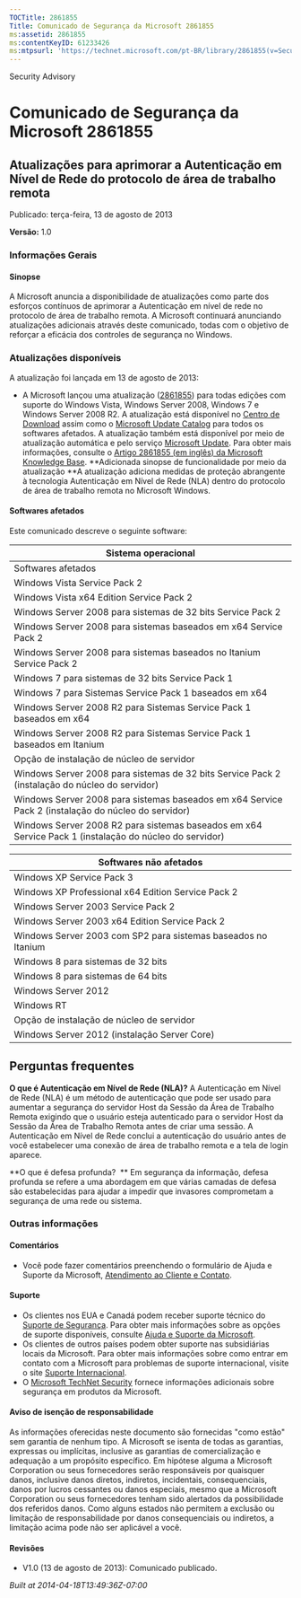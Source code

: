 ```yaml
---
TOCTitle: 2861855
Title: Comunicado de Segurança da Microsoft 2861855
ms:assetid: 2861855
ms:contentKeyID: 61233426
ms:mtpsurl: 'https://technet.microsoft.com/pt-BR/library/2861855(v=Security.10)'
---
```


Security Advisory

Comunicado de Segurança da Microsoft 2861855
============================================

Atualizações para aprimorar a Autenticação em Nível de Rede do protocolo de área de trabalho remota
---------------------------------------------------------------------------------------------------

Publicado: terça-feira, 13 de agosto de 2013

**Versão:** 1.0

### Informações Gerais

#### Sinopse

A Microsoft anuncia a disponibilidade de atualizações como parte dos esforços contínuos de aprimorar a Autenticação em nível de rede no protocolo de área de trabalho remota. A Microsoft continuará anunciando atualizações adicionais através deste comunicado, todas com o objetivo de reforçar a eficácia dos controles de segurança no Windows.

### Atualizações disponíveis

A atualização foi lançada em 13 de agosto de 2013:

-   A Microsoft lançou uma atualização ([2861855](https://support.microsoft.com/kb/2861855)) para todas edições com suporte do Windows Vista, Windows Server 2008, Windows 7 e Windows Server 2008 R2. A atualização está disponível no [Centro de Download](http://www.microsoft.com/download/default.aspx) assim como o [Microsoft Update Catalog](http://go.microsoft.com/fwlink/?linkid=96155) para todos os softwares afetados. A atualização também está disponível por meio de atualização automática e pelo serviço [Microsoft Update](http://go.microsoft.com/fwlink/?linkid=40747). Para obter mais informações, consulte o [Artigo 2861855 (em inglês) da Microsoft Knowledge Base](https://support.microsoft.com/kb/2861855).
    **Adicionada sinopse de funcionalidade por meio da atualização
    **A atualização adiciona medidas de proteção abrangente à tecnologia Autenticação em Nível de Rede (NLA) dentro do protocolo de área de trabalho remota no Microsoft Windows.

#### Softwares afetados

Este comunicado descreve o seguinte software:

| Sistema operacional                                                                                    |
|--------------------------------------------------------------------------------------------------------|
| Softwares afetados                                                                                     |
| Windows Vista Service Pack 2                                                                           |
| Windows Vista x64 Edition Service Pack 2                                                               |
| Windows Server 2008 para sistemas de 32 bits Service Pack 2                                            |
| Windows Server 2008 para sistemas baseados em x64 Service Pack 2                                       |
| Windows Server 2008 para sistemas baseados no Itanium Service Pack 2                                   |
| Windows 7 para sistemas de 32 bits Service Pack 1                                                      |
| Windows 7 para Sistemas Service Pack 1 baseados em x64                                                 |
| Windows Server 2008 R2 para Sistemas Service Pack 1 baseados em x64                                    |
| Windows Server 2008 R2 para Sistemas Service Pack 1 baseados em Itanium                                |
| Opção de instalação de núcleo de servidor                                                              |
| Windows Server 2008 para sistemas de 32 bits Service Pack 2 (instalação do núcleo do servidor)         |
| Windows Server 2008 para sistemas baseados em x64 Service Pack 2 (instalação do núcleo do servidor)    |
| Windows Server 2008 R2 para sistemas baseados em x64 Service Pack 1 (instalação do núcleo do servidor) |

| Softwares não afetados                                        |
|---------------------------------------------------------------|
| Windows XP Service Pack 3                                     |
| Windows XP Professional x64 Edition Service Pack 2            |
| Windows Server 2003 Service Pack 2                            |
| Windows Server 2003 x64 Edition Service Pack 2                |
| Windows Server 2003 com SP2 para sistemas baseados no Itanium |
| Windows 8 para sistemas de 32 bits                            |
| Windows 8 para sistemas de 64 bits                            |
| Windows Server 2012                                           |
| Windows RT                                                    |
| Opção de instalação de núcleo de servidor                     |
| Windows Server 2012 (instalação Server Core)                  |

Perguntas frequentes
--------------------

<span></span>
**O que é Autenticação em Nível de Rede (NLA)?**
A Autenticação em Nível de Rede (NLA) é um método de autenticação que pode ser usado para aumentar a segurança do servidor Host da Sessão da Área de Trabalho Remota exigindo que o usuário esteja autenticado para o servidor Host da Sessão da Área de Trabalho Remota antes de criar uma sessão. A Autenticação em Nível de Rede conclui a autenticação do usuário antes de você estabelecer uma conexão de área de trabalho remota e a tela de login aparece.

**O que é defesa profunda?  **
Em segurança da informação, defesa profunda se refere a uma abordagem em que várias camadas de defesa são estabelecidas para ajudar a impedir que invasores comprometam a segurança de uma rede ou sistema.

### Outras informações

#### Comentários

-   Você pode fazer comentários preenchendo o formulário de Ajuda e Suporte da Microsoft, [Atendimento ao Cliente e Contato](https://support.microsoft.com/common/survey.aspx?scid=sw;en;1257&showpage=1&ws=technet&sd=tech).

#### Suporte

-   Os clientes nos EUA e Canadá podem receber suporte técnico do [Suporte de Segurança](http://go.microsoft.com/fwlink/?linkid=21131). Para obter mais informações sobre as opções de suporte disponíveis, consulte [Ajuda e Suporte da Microsoft](http://support.microsoft.com/).
-   Os clientes de outros países podem obter suporte nas subsidiárias locais da Microsoft. Para obter mais informações sobre como entrar em contato com a Microsoft para problemas de suporte internacional, visite o site [Suporte Internacional](http://go.microsoft.com/fwlink/?linkid=21155).
-   O [Microsoft TechNet Security](http://go.microsoft.com/fwlink/?linkid=21132) fornece informações adicionais sobre segurança em produtos da Microsoft.

#### Aviso de isenção de responsabilidade

As informações oferecidas neste documento são fornecidas "como estão" sem garantia de nenhum tipo. A Microsoft se isenta de todas as garantias, expressas ou implícitas, inclusive as garantias de comercialização e adequação a um propósito específico. Em hipótese alguma a Microsoft Corporation ou seus fornecedores serão responsáveis por quaisquer danos, inclusive danos diretos, indiretos, incidentais, consequenciais, danos por lucros cessantes ou danos especiais, mesmo que a Microsoft Corporation ou seus fornecedores tenham sido alertados da possibilidade dos referidos danos. Como alguns estados não permitem a exclusão ou limitação de responsabilidade por danos consequenciais ou indiretos, a limitação acima pode não ser aplicável a você.

#### Revisões

-   V1.0 (13 de agosto de 2013): Comunicado publicado.

*Built at 2014-04-18T13:49:36Z-07:00*
